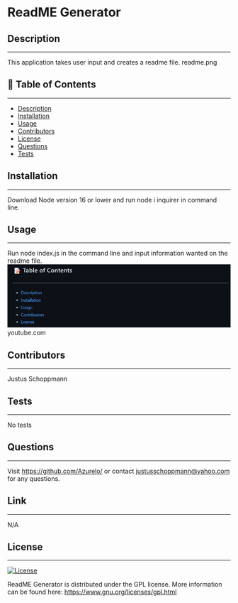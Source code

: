 # ReadME Generator

## Description
---
This application takes user input and creates a readme file.
readme.png
## 📝 Table of Contents
---
- <a href="#description">Description</a>
- <a href="#installation">Installation</a>
- <a href="#usage">Usage</a>
- <a href="#contributors">Contributors</a>
- <a href="#license">License</a>
- <a href="#questions">Questions</a>
- <a href="#tests">Tests</a>

## Installation
---
Download Node version 16 or lower and run node i inquirer in command line.

## Usage
---
Run node index.js in the command line and input information wanted on the readme file.
![Project Image](utils/readme.png)
youtube.com

## Contributors
---
Justus Schoppmann

## Tests
---
No tests

## Questions
---
Visit https://github.com/Azurelo/ or contact justusschoppmann@yahoo.com for any questions.

## Link
---
N/A

## License
---
[![License](https://img.shields.io/badge/License-GPLv3-green.svg)](https://www.gnu.org/licenses/gpl.html)

  ReadME Generator is distributed under the GPL license.
  More information can be found here: https://www.gnu.org/licenses/gpl.html
  
